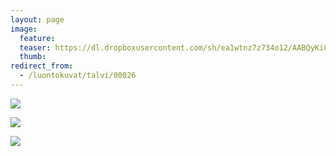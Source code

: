 ```yaml
---
layout: page
image:
  feature:
  teaser: https://dl.dropboxusercontent.com/sh/ea1wtnz7z734o12/AABQyKi0qEZBu2gb_TdO1jA3a/luontokuvat/talvi/2/DS42656-245px.jpg
  thumb:
redirect_from:
  - /luontokuvat/talvi/00026
---
```


[![](https://dl.dropboxusercontent.com/sh/ea1wtnz7z734o12/AADaA7nlfN5LKttu8mBna4rva/luontokuvat/talvi/2/DS42651-800px.jpg)](https://dl.dropboxusercontent.com/sh/ea1wtnz7z734o12/AABtLpFMTjR6Et7ddS55-Y0Da/luontokuvat/talvi/2/DS42651.jpg)

[![](https://dl.dropboxusercontent.com/sh/ea1wtnz7z734o12/AADPLhKqZPgsRMrHnNt6769Fa/luontokuvat/talvi/2/DS42653-800px.jpg)](https://dl.dropboxusercontent.com/sh/ea1wtnz7z734o12/AACM2CKEO6fXjzGPPol4sG7aa/luontokuvat/talvi/2/DS42653.jpg)

[![](https://dl.dropboxusercontent.com/sh/ea1wtnz7z734o12/AAAKiMKU-RVYB6Ytx0PVsQINa/luontokuvat/talvi/2/DS42656-800px.jpg)](https://dl.dropboxusercontent.com/sh/ea1wtnz7z734o12/AADjrqYN1eC18Ab6e8iCnaM8a/luontokuvat/talvi/2/DS42656.jpg)
